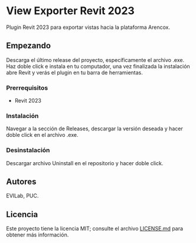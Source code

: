 # View Exporter Revit 2023

Plugin Revit 2023 para exportar vistas hacia la plataforma Arencox.

## Empezando

Descarga el último release del proyecto, específicamente el archivo .exe. Haz doble click e instala en tu computador, una vez finalizada la instalación abre Revit y verás el plugin en tu barra de herramientas.

### Prerrequisitos

- Revit 2023

### Instalación

Navegar a la sección de Releases, descargar la versión deseada y hacer doble click en el archivo .exe.

### Desinstalación

Descargar archivo Uninstall en el repositorio y hacer doble click.

## Autores

EVILab, PUC.

## Licencia

Este proyecto tiene la licencia MIT; consulte el archivo [LICENSE.md](LICENSE.md) para obtener más información.